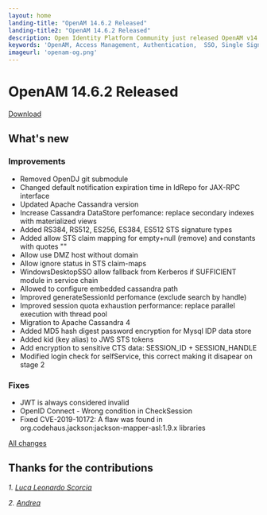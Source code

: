 ```yaml
---
layout: home
landing-title: "OpenAM 14.6.2 Released"
landing-title2: "OpenAM 14.6.2 Released"
description: Open Identity Platform Community just released OpenAM v14.6.2
keywords: 'OpenAM, Access Management, Authentication,  SSO, Single Sign On, Open Identity Platform, Release, OAuth2, Authentication, Apache Cassandrd'
imageurl: 'openam-og.png'
---
```

# OpenAM 14.6.2 Released
[Download](https://github.com/OpenIdentityPlatform/OpenAM/releases/tag/14.6.2)
## What's new

### Improvements

* Removed OpenDJ git submodule
* Changed default notification expiration time in IdRepo for JAX-RPC interface
* Updated Apache Cassandra version
* Increase Cassandra DataStore perfomance: replace secondary indexes with materialized views
* Added RS384, RS512, ES256, ES384, ES512 STS signature types
* Added allow STS claim mapping for empty+null (remove) and constants with quotes ""
* Allow use DMZ host without domain
* Allow ignore status in STS claim-maps
* WindowsDesktopSSO allow fallback from Kerberos if SUFFICIENT module in service chain
* Allowed to configure embedded cassandra path
* Improved generateSessionId perfomance (exclude search by handle)
* Improved session quota exhaustion performance: replace parallel execution with thread pool
* Migration to Apache Cassandra 4
* Added MD5 hash digest password encryption for Mysql IDP data store
* Added kid (key alias) to JWS STS tokens
* Add encryption to sensitive CTS data: SESSION_ID + SESSION_HANDLE
* Modified login check for selfService, this correct making it disapear on stage 2


### Fixes

* JWT is always considered invalid
* OpenID Connect - Wrong condition in CheckSession
* Fixed CVE-2019-10172: A flaw was found in org.codehaus.jackson:jackson-mapper-asl:1.9.x libraries


[All changes](https://github.com/OpenIdentityPlatform/OpenAM/compare/76a8030021c498b487d7d9f7644350fd7bdb74b7...367beb855c519014d908e352b29a54527e9c53fe)

## Thanks for the contributions

<i id="lscorcia"><i>1. <a href="https://github.com/lscorcia" target="_blank">Luca Leonardo Scorcia</a></i>

<i id="AndreaVida"><i>2. <a href="https://github.com/AndreaVida" target="_blank">Andrea</a></i>


